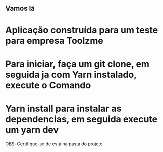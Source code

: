 
## Vamos lá

# Aplicação construída para um teste para empresa Toolzme

# Para iniciar, faça um git clone, em seguida ja com Yarn instalado, execute o Comando
# Yarn install para instalar as dependencias, em seguida execute um yarn dev

OBS: Certifique-se de está na pasta do projeto

